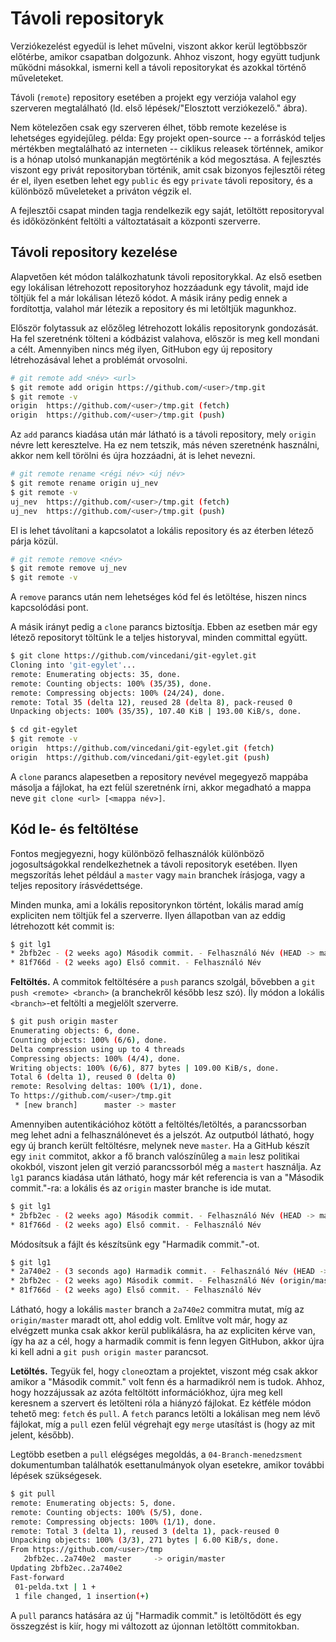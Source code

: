 # Távoli repositoryk

Verziókezelést egyedül is lehet művelni, viszont akkor kerül legtöbbször előtérbe, amikor csapatban dolgozunk.
Ahhoz viszont, hogy együtt tudjunk működni másokkal, ismerni kell a távoli repositorykat és azokkal történő műveleteket.

Távoli (`remote`) repository esetében a projekt egy verziója valahol egy szerveren megtalálható (ld. első lépések/"Elosztott verziókezelő." ábra).

Nem kötelezően csak egy szerveren élhet, több remote kezelése is lehetséges egyidejűleg. példa:
Egy projekt open-source -- a forráskód teljes mértékben megtalálható az interneten -- ciklikus releasek történnek, amikor is a hónap utolsó munkanapján megtörténik a kód megosztása.
A fejlesztés viszont egy privát repositoryban történik, amit csak bizonyos fejlesztői réteg ér el, ilyen esetben lehet egy `public` és egy `private` távoli repository, és a különböző műveleteket a priváton végzik el.

A fejlesztői csapat minden tagja rendelkezik egy saját, letöltött repositoryval és időközönként feltölti a változtatásait a központi szerverre.

## Távoli repository kezelése

Alapvetően két módon találkozhatunk távoli repositorykkal.
Az első esetben egy lokálisan létrehozott repositoryhoz hozzáadunk egy távolit, majd ide töltjük fel a már lokálisan létező kódot.
A másik irány pedig ennek a fordítottja, valahol már létezik a repository és mi letöltjük magunkhoz.

Először folytassuk az előzőleg létrehozott lokális repositorynk gondozását.
Ha fel szeretnénk tölteni a kódbázist valahova, először is meg kell mondani a célt.
Amennyiben nincs még ilyen, GitHubon egy új repository létrehozásával lehet a problémát orvosolni.

```bash
# git remote add <név> <url>
$ git remote add origin https://github.com/<user>/tmp.git
$ git remote -v
origin  https://github.com/<user>/tmp.git (fetch)
origin  https://github.com/<user>/tmp.git (push)
```

Az `add` parancs kiadása után már látható is a távoli repository, mely `origin` névre lett keresztelve.
Ha ez nem tetszik, más néven szeretnénk használni, akkor nem kell törölni és újra hozzáadni, át is lehet nevezni.

```bash
# git remote rename <régi név> <új név>
$ git remote rename origin uj_nev
$ git remote -v
uj_nev  https://github.com/<user>/tmp.git (fetch)
uj_nev  https://github.com/<user>/tmp.git (push)
```

El is lehet távolítani a kapcsolatot a lokális repository és az éterben létező párja közül.

```bash
# git remote remove <név>
$ git remote remove uj_nev
$ git remote -v
```

A `remove` parancs után nem lehetséges kód fel és letöltése, hiszen nincs kapcsolódási pont.

A másik irányt pedig a `clone` parancs biztosítja.
Ebben az esetben már egy létező repositoryt töltünk le a teljes historyval, minden committal együtt.

```bash
$ git clone https://github.com/vincedani/git-egylet.git
Cloning into 'git-egylet'...
remote: Enumerating objects: 35, done.
remote: Counting objects: 100% (35/35), done.
remote: Compressing objects: 100% (24/24), done.
remote: Total 35 (delta 12), reused 28 (delta 8), pack-reused 0
Unpacking objects: 100% (35/35), 107.40 KiB | 193.00 KiB/s, done.

$ cd git-egylet
$ git remote -v
origin  https://github.com/vincedani/git-egylet.git (fetch)
origin  https://github.com/vincedani/git-egylet.git (push)
```

A `clone` parancs alapesetben a repository nevével megegyező mappába másolja a fájlokat, ha ezt felül szeretnénk írni, akkor megadható a mappa neve `git clone <url> [<mappa név>]`.

## Kód le- és feltöltése

Fontos megjegyezni, hogy különböző felhasználók különböző jogosultságokkal rendelkezhetnek a távoli repositoryk esetében.
Ilyen megszorítás lehet például a `master` vagy `main` branchek írásjoga, vagy a teljes repository írásvédettsége.

Minden munka, ami a lokális repositorynkon történt, lokális marad amíg expliciten nem töltjük fel a szerverre.
Ilyen állapotban van az eddig létrehozott két commit is:

```bash
$ git lg1
* 2bfb2ec - (2 weeks ago) Második commit. - Felhasználó Név (HEAD -> master)
* 81f766d - (2 weeks ago) Első commit. - Felhasználó Név
```

**Feltöltés.**
A commitok feltöltésére a `push` parancs szolgál, bővebben a `git push <remote> <branch>` (a branchekről később lesz szó).
Íly módon a lokális `<branch>`-et feltölti a megjelölt szerverre.

```bash
$ git push origin master
Enumerating objects: 6, done.
Counting objects: 100% (6/6), done.
Delta compression using up to 4 threads
Compressing objects: 100% (4/4), done.
Writing objects: 100% (6/6), 877 bytes | 109.00 KiB/s, done.
Total 6 (delta 1), reused 0 (delta 0)
remote: Resolving deltas: 100% (1/1), done.
To https://github.com/<user>/tmp.git
 * [new branch]      master -> master
```

Amennyiben autentikációhoz kötött a feltöltés/letöltés, a parancssorban meg lehet adni a felhasználónevet és a jelszót.
Az outputból látható, hogy egy új branch került feltöltésre, melynek neve `master`.
Ha a GitHub készít egy `init` commitot, akkor a fő branch valószínűleg a `main` lesz politikai okokból, viszont jelen git verzió parancssorból még a `mastert` használja.
Az `lg1` parancs kiadása után látható, hogy már két referencia is van a "Második commit."-ra: a lokális és az `origin` master branche is ide mutat.

```bash
$ git lg1
* 2bfb2ec - (2 weeks ago) Második commit. - Felhasználó Név (HEAD -> master, origin/master)
* 81f766d - (2 weeks ago) Első commit. - Felhasználó Név
```

Módosítsuk a fájlt és készítsünk egy "Harmadik commit."-ot.

```bash
$ git lg1
* 2a740e2 - (3 seconds ago) Harmadik commit. - Felhasználó Név (HEAD -> master)
* 2bfb2ec - (2 weeks ago) Második commit. - Felhasználó Név (origin/master)
* 81f766d - (2 weeks ago) Első commit. - Felhasználó Név
```

Látható, hogy a lokális `master` branch a `2a740e2` commitra mutat, míg az `origin/master` maradt ott, ahol eddig volt.
Említve volt már, hogy az elvégzett munka csak akkor kerül publikálásra, ha az expliciten kérve van, így ha az a cél, hogy a harmadik commit is fenn legyen GitHubon, akkor újra ki kell adni a `git push origin master` parancsot.

**Letöltés.**
Tegyük fel, hogy `clone`oztam a projektet, viszont még csak akkor amikor a "Második commit." volt fenn és a harmadikról nem is tudok.
Ahhoz, hogy hozzájussak az azóta feltöltött információkhoz, újra meg kell keresnem a szervert és letölteni róla a hiányzó fájlokat.
Ez kétféle módon tehető meg: `fetch` és `pull`.
A `fetch` parancs letölti a lokálisan meg nem lévő fájlokat, míg a `pull` ezen felül végrehajt egy `merge` utasítást is (hogy az mit jelent, később).

Legtöbb esetben a `pull` elégséges megoldás, a `04-Branch-menedzsment` dokumentumban találhatók esettanulmányok olyan esetekre, amikor további lépések szükségesek.

```bash
$ git pull
remote: Enumerating objects: 5, done.
remote: Counting objects: 100% (5/5), done.
remote: Compressing objects: 100% (1/1), done.
remote: Total 3 (delta 1), reused 3 (delta 1), pack-reused 0
Unpacking objects: 100% (3/3), 271 bytes | 6.00 KiB/s, done.
From https://github.com/<user>/tmp
   2bfb2ec..2a740e2  master     -> origin/master
Updating 2bfb2ec..2a740e2
Fast-forward
 01-pelda.txt | 1 +
 1 file changed, 1 insertion(+)
```

A `pull` parancs hatására az új "Harmadik commit." is letöltődött és egy összegzést is kiír, hogy mi változott az újonnan letöltött commitokban.
